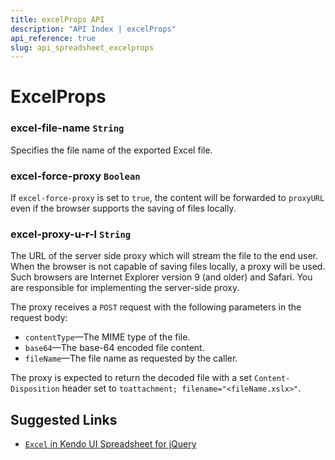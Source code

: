 ```yaml
---
title: excelProps API
description: "API Index | excelProps"
api_reference: true
slug: api_spreadsheet_excelprops
---
```


# ExcelProps

### excel-file-name `String`

Specifies the file name of the exported Excel file.

### excel-force-proxy `Boolean`

If `excel-force-proxy` is set to `true`, the content will be forwarded to `proxyURL` even if the browser supports the saving of files locally.

### excel-proxy-u-r-l `String`

The URL of the server side proxy which will stream the file to the end user. When the browser is not capable of saving files locally, a proxy will be used. Such browsers are Internet Explorer version 9 (and older) and Safari. You are responsible for implementing the server-side proxy.

The proxy receives a `POST` request with the following parameters in the request body:

* `contentType`&mdash;The MIME type of the file.
* `base64`&mdash;The base-64 encoded file content.
* `fileName`&mdash;The file name as requested by the caller.

The proxy is expected to return the decoded file with a set `Content-Disposition` header set to `toattachment; filename="<fileName.xslx>"`.

## Suggested Links

* [`Excel` in Kendo UI Spreadsheet for jQuery](https://docs.telerik.com/kendo-ui/api/javascript/ui/spreadsheet/configuration/excel)
